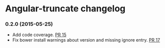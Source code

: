 # Angular-truncate changelog

### 0.2.0 (2015-05-25)

- Add code coverage. [PR 15](https://github.com/BernardoSilva/angular-truncate/pull/16)
- Fix bower install warnings about version and missing ignore entry. [PR 17](https://github.com/BernardoSilva/angular-truncate/pull/17)